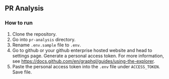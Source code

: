 ## PR Analysis

### How to run
1. Clone the repository.
2. Go into `pr-analysis` directory.
3. Rename `.env.sample` file to `.env`.
4. Go to github or your github enterprise hosted website and head to settings page. Generate a personal access token. For more information, see https://docs.github.com/en/graphql/guides/using-the-explorer.
5. Paste the personal access token into the `.env` file under `ACCESS_TOKEN`. Save file.
